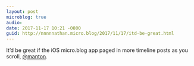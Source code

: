 ```yaml
---
layout: post
microblog: true
audio: 
date: 2017-11-17 10:21 -0800
guid: http://nnnnnathan.micro.blog/2017/11/17/itd-be-great.html
---
```

It’d be great if the iOS micro.blog app paged in more timeline posts as you scroll, [@manton](https://micro.blog/manton). 
